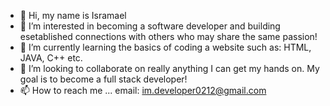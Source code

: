 - 👋 Hi, my name is Isramael
- 👀 I’m interested in becoming a software developer and building esetablished connections with others who may share the same passion!
- 🌱 I’m currently learning the basics of coding a website such as: HTML, JAVA, C++ etc.
- 💞️ I’m looking to collaborate on really anything I can get my hands on. My goal is to become a full stack developer!
- 📫 How to reach me ... email: im.developer0212@gmail.com

<!---
imathurin1/imathurin1 is a ✨ special ✨ repository because its `README.md` (this file) appears on your GitHub profile.
You can click the Preview link to take a look at your changes.
--->
